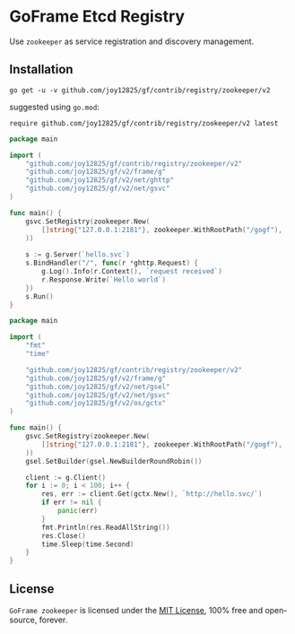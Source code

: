 # GoFrame Etcd Registry

Use `zookeeper` as service registration and discovery management.

## Installation
```
go get -u -v github.com/joy12825/gf/contrib/registry/zookeeper/v2
```
suggested using `go.mod`:
```
require github.com/joy12825/gf/contrib/registry/zookeeper/v2 latest
```

```go
package main

import (
	"github.com/joy12825/gf/contrib/registry/zookeeper/v2"
	"github.com/joy12825/gf/v2/frame/g"
	"github.com/joy12825/gf/v2/net/ghttp"
	"github.com/joy12825/gf/v2/net/gsvc"
)

func main() {
	gsvc.SetRegistry(zookeeper.New(
		[]string{"127.0.0.1:2181"}, zookeeper.WithRootPath("/gogf"),
    ))
	
	s := g.Server(`hello.svc`)
	s.BindHandler("/", func(r *ghttp.Request) {
		g.Log().Info(r.Context(), `request received`)
		r.Response.Write(`Hello world`)
	})
	s.Run()
}
```

```go
package main

import (
	"fmt"
	"time"

	"github.com/joy12825/gf/contrib/registry/zookeeper/v2"
	"github.com/joy12825/gf/v2/frame/g"
	"github.com/joy12825/gf/v2/net/gsel"
	"github.com/joy12825/gf/v2/net/gsvc"
	"github.com/joy12825/gf/v2/os/gctx"
)

func main() {
	gsvc.SetRegistry(zookeeper.New(
		[]string{"127.0.0.1:2181"}, zookeeper.WithRootPath("/gogf"),
	))
	gsel.SetBuilder(gsel.NewBuilderRoundRobin())

	client := g.Client()
	for i := 0; i < 100; i++ {
		res, err := client.Get(gctx.New(), `http://hello.svc/`)
		if err != nil {
			panic(err)
		}
		fmt.Println(res.ReadAllString())
		res.Close()
		time.Sleep(time.Second)
	}
}
```

## License

`GoFrame zookeeper` is licensed under the [MIT License](../../../LICENSE), 100% free and open-source, forever.

